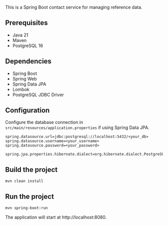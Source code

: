 This is a Spring Boot contact service for managing reference data.

## Prerequisites

- Java 21
- Maven
- PostgreSQL 16

## Dependencies

- Spring Boot
- Spring Web
- Spring Data JPA
- Lombok
- PostgreSQL JDBC Driver

## Configuration

Configure the database connection in `src/main/resources/application.properties` if using Spring Data JPA.

```properties
spring.datasource.url=jdbc:postgresql://localhost:5432/<your_db>
spring.datasource.username=<your_username>
spring.datasource.password=<your_password>

spring.jpa.properties.hibernate.dialect=org.hibernate.dialect.PostgreSQLDialect
```

## Build the project
```
mvn clean install
```
## Run the project
```
mvn spring-boot:run
```

The application will start at http://localhost:8080.
